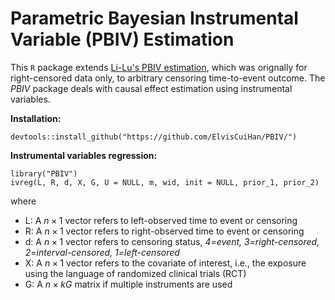 # Parametric Bayesian Instrumental Variable (PBIV) Estimation

This `R` package extends [Li-Lu's PBIV estimation](https://onlinelibrary.wiley.com/doi/abs/10.1002/sim.6369), which was orignally for right-censored data only, to arbitrary censoring time-to-event outcome. The *PBIV* package deals with causal effect estimation using instrumental variables.

**Installation:**

    devtools::install_github("https://github.com/ElvisCuiHan/PBIV/")

**Instrumental variables regression:**

    library("PBIV")
    ivreg(L, R, d, X, G, U = NULL, m, wid, init = NULL, prior_1, prior_2)

where
- L: A $n\times1$ vector refers to left-observed time to event or censoring
- R: A $n\times1$ vector refers to right-observed time to event or censoring
- d: A $n\times1$ vector refers to censoring status, *4=event, 3=right-censored, 2=interval-censored, 1=left-censored*
- X: A $n\times1$ vector refers to the covariate of interest, i.e., the exposure using the language of randomized clinical trials (RCT)
- G: A $n\times kG$ matrix if multiple instruments are used

